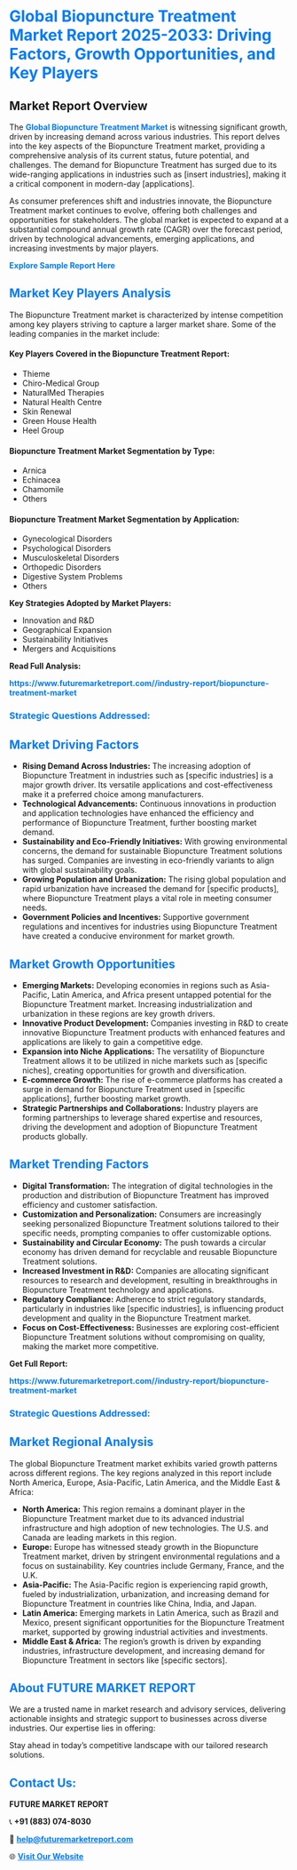 <h1 style="color: #007BFF;">Global Biopuncture Treatment Market Report 2025-2033: Driving Factors, Growth Opportunities, and Key Players</h1>

<section id="overview">
<h2>Market Report Overview</h2>
<p>The <a href="https://www.futuremarketreport.com//industry-report/biopuncture-treatment-market" style="color: #007BFF; text-decoration: none;"><strong>Global Biopuncture Treatment Market</strong></a> is witnessing significant growth, driven by increasing demand across various industries. This report delves into the key aspects of the Biopuncture Treatment market, providing a comprehensive analysis of its current status, future potential, and challenges. The demand for Biopuncture Treatment has surged due to its wide-ranging applications in industries such as [insert industries], making it a critical component in modern-day [applications].</p>
<p>As consumer preferences shift and industries innovate, the Biopuncture Treatment market continues to evolve, offering both challenges and opportunities for stakeholders. The global market is expected to expand at a substantial compound annual growth rate (CAGR) over the forecast period, driven by technological advancements, emerging applications, and increasing investments by major players.</p>
</section>

<section id="overview">
<p><a href="https://www.futuremarketreport.com//request-sample/reportId=78508" style="color: #007BFF; text-decoration: none;"><strong>Explore Sample Report Here</strong></a></p>
</section>

<section id="key-players">
<h2 style="color: #007BFF;">Market Key Players Analysis</h2>
<p>The Biopuncture Treatment market is characterized by intense competition among key players striving to capture a larger market share. Some of the leading companies in the market include:</p>
<h4>Key Players Covered in the Biopuncture Treatment Report:</h4>
<ul><li>Thieme</li><li>Chiro-Medical Group</li><li>NaturalMed Therapies</li><li>Natural Health Centre</li><li>Skin Renewal</li><li>Green House Health</li><li>Heel Group</li></ul>
<h4>Biopuncture Treatment Market Segmentation by Type:</h4>
<ul><li>Arnica</li><li>Echinacea</li><li>Chamomile</li><li>Others</li></ul>

<h4>Biopuncture Treatment Market Segmentation by Application:</h4>
<ul><li>Gynecological Disorders</li><li>Psychological Disorders</li><li>Musculoskeletal Disorders</li><li>Orthopedic Disorders</li><li>Digestive System Problems</li><li>Others</li></ul>
<p><strong>Key Strategies Adopted by Market Players:</strong></p>
<ul>
<li>Innovation and R&D</li>
<li>Geographical Expansion</li>
<li>Sustainability Initiatives</li>
<li>Mergers and Acquisitions</li>
</ul>
</section>

<section>
<p><strong>Read Full Analysis: </strong></p><a href="https://www.futuremarketreport.com//industry-report/biopuncture-treatment-market" style="color: #007BFF; text-decoration: none;"><strong>https://www.futuremarketreport.com//industry-report/biopuncture-treatment-market</strong></a>
<h3 style="color: #007BFF;">Strategic Questions Addressed:</h3>
</section>

<section id="driving-factors">
<h2 style="color: #007BFF;">Market Driving Factors</h2>
<ul>
<li><strong>Rising Demand Across Industries:</strong> The increasing adoption of Biopuncture Treatment in industries such as [specific industries] is a major growth driver. Its versatile applications and cost-effectiveness make it a preferred choice among manufacturers.</li>
<li><strong>Technological Advancements:</strong> Continuous innovations in production and application technologies have enhanced the efficiency and performance of Biopuncture Treatment, further boosting market demand.</li>
<li><strong>Sustainability and Eco-Friendly Initiatives:</strong> With growing environmental concerns, the demand for sustainable Biopuncture Treatment solutions has surged. Companies are investing in eco-friendly variants to align with global sustainability goals.</li>
<li><strong>Growing Population and Urbanization:</strong> The rising global population and rapid urbanization have increased the demand for [specific products], where Biopuncture Treatment plays a vital role in meeting consumer needs.</li>
<li><strong>Government Policies and Incentives:</strong> Supportive government regulations and incentives for industries using Biopuncture Treatment have created a conducive environment for market growth.</li>
</ul>
</section>

<section id="growth-opportunities">
<h2 style="color: #007BFF;">Market Growth Opportunities</h2>
<ul>
<li><strong>Emerging Markets:</strong> Developing economies in regions such as Asia-Pacific, Latin America, and Africa present untapped potential for the Biopuncture Treatment market. Increasing industrialization and urbanization in these regions are key growth drivers.</li>
<li><strong>Innovative Product Development:</strong> Companies investing in R&D to create innovative Biopuncture Treatment products with enhanced features and applications are likely to gain a competitive edge.</li>
<li><strong>Expansion into Niche Applications:</strong> The versatility of Biopuncture Treatment allows it to be utilized in niche markets such as [specific niches], creating opportunities for growth and diversification.</li>
<li><strong>E-commerce Growth:</strong> The rise of e-commerce platforms has created a surge in demand for Biopuncture Treatment used in [specific applications], further boosting market growth.</li>
<li><strong>Strategic Partnerships and Collaborations:</strong> Industry players are forming partnerships to leverage shared expertise and resources, driving the development and adoption of Biopuncture Treatment products globally.</li>
</ul>
</section>

<section id="trending-factors">
<h2 style="color: #007BFF;">Market Trending Factors</h2>
<ul>
<li><strong>Digital Transformation:</strong> The integration of digital technologies in the production and distribution of Biopuncture Treatment has improved efficiency and customer satisfaction.</li>
<li><strong>Customization and Personalization:</strong> Consumers are increasingly seeking personalized Biopuncture Treatment solutions tailored to their specific needs, prompting companies to offer customizable options.</li>
<li><strong>Sustainability and Circular Economy:</strong> The push towards a circular economy has driven demand for recyclable and reusable Biopuncture Treatment solutions.</li>
<li><strong>Increased Investment in R&D:</strong> Companies are allocating significant resources to research and development, resulting in breakthroughs in Biopuncture Treatment technology and applications.</li>
<li><strong>Regulatory Compliance:</strong> Adherence to strict regulatory standards, particularly in industries like [specific industries], is influencing product development and quality in the Biopuncture Treatment market.</li>
<li><strong>Focus on Cost-Effectiveness:</strong> Businesses are exploring cost-efficient Biopuncture Treatment solutions without compromising on quality, making the market more competitive.</li>
</ul>
</section>

<section>
<p><strong>Get Full Report: </strong></p><a href="https://www.futuremarketreport.com//industry-report/biopuncture-treatment-market" style="color: #007BFF; text-decoration: none;"><strong>https://www.futuremarketreport.com//industry-report/biopuncture-treatment-market</strong></a>
<h3 style="color: #007BFF;">Strategic Questions Addressed:</h3>
</section>


<section id="regional-analysis">
<h2 style="color: #007BFF;">Market Regional Analysis</h2>
<p>The global Biopuncture Treatment market exhibits varied growth patterns across different regions. The key regions analyzed in this report include North America, Europe, Asia-Pacific, Latin America, and the Middle East & Africa:</p>
<ul>
<li><strong>North America:</strong> This region remains a dominant player in the Biopuncture Treatment market due to its advanced industrial infrastructure and high adoption of new technologies. The U.S. and Canada are leading markets in this region.</li>
<li><strong>Europe:</strong> Europe has witnessed steady growth in the Biopuncture Treatment market, driven by stringent environmental regulations and a focus on sustainability. Key countries include Germany, France, and the U.K.</li>
<li><strong>Asia-Pacific:</strong> The Asia-Pacific region is experiencing rapid growth, fueled by industrialization, urbanization, and increasing demand for Biopuncture Treatment in countries like China, India, and Japan.</li>
<li><strong>Latin America:</strong> Emerging markets in Latin America, such as Brazil and Mexico, present significant opportunities for the Biopuncture Treatment market, supported by growing industrial activities and investments.</li>
<li><strong>Middle East & Africa:</strong> The region’s growth is driven by expanding industries, infrastructure development, and increasing demand for Biopuncture Treatment in sectors like [specific sectors].</li>
</ul>
</section>

<footer>
<h2 style="color: #007BFF;">About FUTURE MARKET REPORT</h2>
<p>We are a trusted name in market research and advisory services, delivering actionable insights and strategic support to businesses across diverse industries. Our expertise lies in offering:</p>

<p>Stay ahead in today’s competitive landscape with our tailored research solutions.</p>

<h2 style="color: #007BFF;">Contact Us:</h2>
<p><strong>FUTURE MARKET REPORT</strong></p>
<p>📞 <strong>+91 (883) 074-8030</strong></p>
<p>📧 <strong><a href="mailto:help@futuremarketreport.com" style="color: #007BFF;">help@futuremarketreport.com</a></strong></p>
<p>🌐 <strong><a href="https://www.futuremarketreport.com/" style="color: #007BFF;">Visit Our Website</a></strong></p>
</footer>